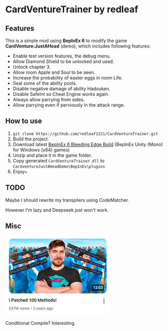 # CardVentureTrainer by redleaf

## Features

This is a simple mod using **BepInEx 6** to modify the game **CardVenture:JustAHead** (demo), which includes following features:

* Enable test version features, the debug menu.
* Allow Diamond Shield to be unlocked and used.
* Unlock chapter 3.
* Allow room Apple and Soul to be seen.
* Increase the probability of easter eggs in room Life.
* Seal some of the ability pools.
* Disable negative damage of ability Hadouken.
* Disable SafeInt so Cheat Engine works again.
* Always allow parrying from sides.
* Allow parrying even if perviously in the attack range.

## How to use

1. `git clone https://github.com/redleaf1221/CardVentureTrainer.git `
2. Build the project.
3. Download latest [BepInEx 6 Bleeding Edge Build](https://builds.bepinex.dev/projects/bepinex_be) (BepInEx Unity (Mono) for Windows (x64) games)
4. Unzip and place it in the game folder.
5. Copy generated `CardVentureTrainer.dll` to `CardventureJustAHeadDemo\BepInEx\plugins`
6. Enjoy~

## TODO

Maybe I should rewrite my transpilers using CodeMatcher.

However I'm lazy and Deepseek just won't work.

## Misc

<img src="misc/I Patched 100 Methods.png">

Conditional Compile? Interesting.

